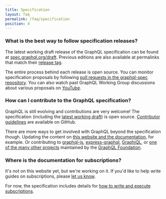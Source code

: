 ```yaml
---
title: Specification
layout: faq
permalink: /faq/specification
position: 4
---
```


### What is the best way to follow specification releases?

The latest working draft release of the GraphQL specification can be found at [spec.graphql.org/draft](https://spec.graphql.org/draft/). Previous editions are also available at permalinks that match their [release tag](https://github.com/graphql/graphql-spec/releases).

The entire process behind each release is open source. You can monitor specification proposals by following [pull requests in the graphql-spec repository](https://github.com/graphql/graphql-spec/pulls). You can also watch past GraphQL Working Group discussions about various proposals on [YouTube](https://www.youtube.com/channel/UCERcwLeheOXp_u61jEXxHMA).

### How can I contribute to the GraphQL specification?

GraphQL is still evolving and contributions are very welcome! The specification (including the [latest working draft](https://spec.graphql.org/)) is open source. [Contributor guidelines](https://github.com/graphql/graphql-spec/blob/master/CONTRIBUTING.md) are available on GitHub.

There are more ways to get involved with GraphQL beyond the specification though. Updating the content on [this website and the documentation](https://github.com/graphql/graphql.github.io), for example. Or contributing to [graphql-js](https://github.com/graphql/graphql-js), [express-graphql](https://github.com/graphql/express-graphql), [GraphiQL](https://github.com/graphql/graphiql), or [one of the many other projects](https://github.com/graphql/) maintained by the [GraphQL Foundation](#what-is-the-graphql-foundation).

### Where is the documentation for subscriptions?

It's not on this website yet, but we're working on it. If you'd like to help write guides on subscriptions, please [let us know](https://github.com/graphql/graphql.github.io/issues/993).

For now, the specification includes details for [how to write and execute subscriptions](https://spec.graphql.org/draft/#sec-Subscription).